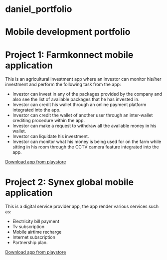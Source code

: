 # daniel_portfolio
# Mobile development portfolio

# Project 1: Farmkonnect mobile application
This is an agricultural investment app where an investor can monitor his/her investment and perform the following task from the app:
- Investor can invest in any of the packages provided by the company and also see the list of available packages that he has invested in.
- Investor can credit his wallet through an online payment platform integrated into the app.
- Investor can credit the wallet of another user through an inter-wallet crediting procedure within the app.
- Investor can make a request to withdraw all the available money in his wallet.
- Investor can liquidate his investment.
- Investor can monitor what his money is being used for on the farm while sitting in his room through the CCTV camera feature integrated into the app.

[Download app from playstore](https://play.google.com/store/apps/details?id=com.cloudware.farmkonnect)

# Project 2: Synex global mobile application
This is a digital service provider app, the app render various services such as: 
- Electricity bill payment
- Tv subscription
- Mobile airtime recharge
- Internet subscription
- Partnership plan.

[Download app from playstore](https://play.google.com/store/apps/details?id=com.cloudware.synexglobal)
